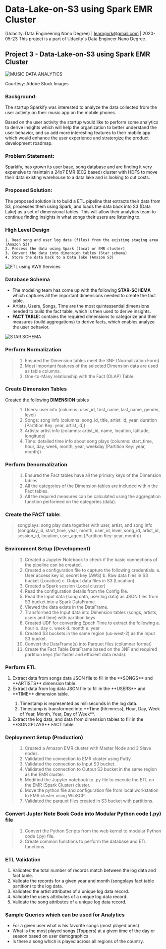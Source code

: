 # Data-Lake-on-S3 using Spark EMR Cluster
(Udacity: Data Engineering Nano Degree) | learngvrk@gmail.com | 2020-05-23 This project is a part of Udacity's Data Engineer Nano Degree.

## Project 3 - Data-Lake-on-S3 using Spark EMR Cluster
 
![MUSIC DATA ANALYTICS](Music_App_Analytics.jpg)

Courtesy: Adobe Stock Images

### Background:
The startup Sparkify was interested to analyze the data collected from the user activity on their music app on the mobile phones.

Based on the user activity the startup would like to perform some analytics to derive insights which will help the organization to better understand the user behavior, and so add more interesting features to their mobile app which would enhance the user experience and stratergize the product development roadmap.

### Problem Statement:
Sparkify, has grown its user base, song database and are finding it very expensive to maintain a 24x7 EMR (EC2 based) cluster with HDFS to move their data existing warehouse to a data lake and is looking to cut costs.

### Proposed Solution:
The proposed solution is to build a ETL pipeline that extracts their data from S3, processes them using Spark, and loads the data back into S3 (Data Lake) as a set of dimensional tables. This will allow their analytics team to continue finding insights in what songs their users are listening to.

### High Level Design
	1. Read song and user log data (files) from the existing staging area (Amazon S3)
	2. Process the data using Spark (local or EMR cluster)
	3. Convert the data into dimension tables (Star schema)
	4. Store the data back to a Data lake (Amazon S3)
  
![ETL using AWS Services](Architecture.jpg)

### Database Schema

- The modeling team has come up with the following **STAR-SCHEMA** which captures all the important dimensions needed to create the fact table.
- Artists, Users, Songs, Time are the most quintessential dimensions needed to build the fact table, which is then used to derive insights.
- **FACT TABLE:** contains the required dimensions to categorize and their measures (build aggregations) to derive facts, which enables analyze the user behavior.

![STAR SCHEMA](Sparkifydb.png)

### Perform Normalization
> 1. Ensured the Dimension tables meet the 3NF (Normalization Form)
> 2. Most Important features of the selected Dimension data are used as table columns.
> 3. One-to-Many relationship with the Fact (OLAP) Table.

### Create Dimension Tables
Created the following **DIMENSION** tables
> 1. Users: user info (columns: user_id, first_name, last_name, gender, level)
> 2. Songs: song info (columns: song_id, title, artist_id, year, duration [Partition Key: year, artist_id])
> 3. Artists: artist info (columns: artist_id, name, location, latitude, longitude)
> 4. Time: detailed time info about song plays (columns: start_time, hour, day, week, month, year, weekday [Partition Key: year, month])

### Perform Denormalization
> 1. Ensured the Fact tables have all the primary keys of the Dimension tables.
> 2. All the categories of the Dimension tables are included within the Fact tables.
> 3. All the required measures can be calculated using the aggregation function performed on the categories (data).

### Create the FACT table: 
> songplays: song play data together with user, artist, and song info (songplay_id, start_time, year, month, user_id, level, song_id, artist_id, session_id, location, user_agent [Partition Key: year, month])

### Environment Setup (Development)
> 1. Created a Jupyter Notebook to check if the basic connections of the pipeline can be created.
> 2. Created a configuration file to capture the following credentials.
   a. User access key id, secret key (AWS)
   b. Raw data files in S3 bucket (Location)
   c. Output data files in S3 (Location)
> 3. Created a Spark session (Local cluster)
> 4. Read the configuration details from the Config file.
> 5. Read the Input data (song data, user log data) as JSON files from S3 bucket into a Spark DataFrame.
> 6. Viewed the data exists in the DataFrame.
> 7. Transformed the Input data into Dimension tables (songs, artists, users and time) with partition keys
> 8. Created UDF for converting Epoch Time to extract the following
   a. hour
   b. day
   c. week
   d. month
   e. year
> 9. Created S3 buckets in the same region (us-west-2) as the Input S3 bucket.
> 10. Convert the DataFrame(s) into Parquet files (columnar format) 
> 11. Create the Fact Table DataFrame based on the 3NF and required partition keys (for faster and efficient data reads).

### Perform ETL
<ol>
<li> Extract data from songs data JSON file to fill in the **SONGS** and **ARTISTS** dimension table.</li>
<li> Extract data from log data JSON file to fill in the **USERS** and **TIME** dimension table.</li>
<ol>
  <li> Timestamp is represented as milliseconds in the log data.</li>
  <li> Timestamp is transformed into **Time (hh:mm:ss), Hour, Day, Week of Year, Month, Year, Day of Week**.</li>
</ol>
<li> Extract the log data, and data from dimension tables to fill in the **SONGPLAYS** FACT table.</li>
</ol>

### Deployment Setup (Production)
> 1. Created a Amazon EMR cluster with Master Node and 3 Slave nodes.
> 2. Validated the connection to EMR cluster using Putty.
> 3. Validated the connection to Input S3 bucket.
> 4. Validated the connection to Output S3 bucket in the same region as the EMR cluster.
> 5. Modified the Jupyter notebook to .py file to execute the ETL on the EMR (Spark Cluster) cluster.
> 6. Move the python file and configuration file from local workstation to EMR cluster using WinSCP. 
> 7. Validated the parquet files created in S3 bucket with partitions.

### Convert Jupter Note Book Code into Modular Python code (.py) file
> 1. Convert the Python Scripts from the web kernel to modular Python code (.py) file.
> 2. Create common functions to perform the database and ETL functions.

### ETL Validation
<ol>
  <li> Validated the total number of records match between the log data and fact table. </li>
  <li> Validate the records for a given year and month (songplays fact table partition) to the log data.</li>
  <li> Validated the artist attributes of a unique log data record.</li>
  <li> Validate the users attributes of a unique log data record.</li>
  <li> Validate the song attributes of a unique log data record.</li>
</ol>

### Sample Queries which can be used for Analytics
- For a given user what is his favorite songs (most played ones)
- What is the most played songs (Toppers) at a given time of the day or season based on user demographics
- Is there a song which is played across all regions of the country.
